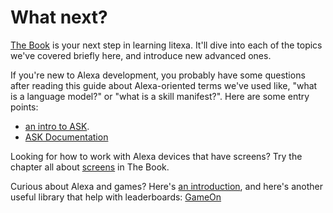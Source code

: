 # What next?

[The Book](/book/) is your next step in learning litexa. It'll dive into each
of the topics we've covered briefly here, and introduce new advanced ones.

If you're new to Alexa development, you probably have some questions after reading
this guide about Alexa-oriented terms we've used like, "what is a language model?"
or "what is a skill manifest?". Here are some entry points:

* [an intro to ASK](https://developer.amazon.com/alexa-skills-kit/).
* [ASK Documentation](https://developer.amazon.com/docs/ask-overviews/build-skills-with-the-alexa-skills-kit.html)

Looking for how to work with Alexa devices that have screens? Try the chapter
all about [screens](../book/screens.md) in The Book.

Curious about Alexa and games? Here's [an introduction](https://developer.amazon.com/alexa-skills-kit/gaming),
and here's another useful library that help with leaderboards: [GameOn](https://developer.amazon.com/docs/gameon/overview.html)
